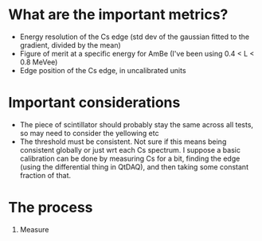 # What are the important metrics?
- Energy resolution of the Cs edge (std dev of the gaussian fitted to the gradient, divided by the mean)
- Figure of merit at a specific energy for AmBe (I've been using 0.4 < L < 0.8 MeVee)
- Edge position of the Cs edge, in uncalibrated units

# Important considerations
- The piece of scintillator should probably stay the same across all tests, so may need to consider the yellowing etc
- The threshold must be consistent. Not sure if this means being consistent globally or just wrt each Cs spectrum. I suppose a basic calibration can be done by measuring Cs for a bit, finding the edge (using the differential thing in QtDAQ), and then taking some constant fraction of that.
# The process
1. Measure